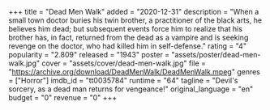 +++
title = "Dead Men Walk"
added = "2020-12-31"
description = "When a small town doctor buries  his twin brother, a practitioner of the black arts, he believes him dead; but subsequent events force him to realize that his brother has, in fact, returned from the dead as a vampire and is seeking revenge on the doctor, who had killed him in self-defense."
rating = "4"
popularity = "2.809"
released = "1943"
poster = "assets/poster/dead-men-walk.jpg"
cover = "assets/cover/dead-men-walk.jpg"
file = "https://archive.org/download/DeadMenWalk/DeadMenWalk.mpeg"
genres = ["Horror"]
imdb_id = "tt0035784"
runtime = "64"
tagline = "Devil's sorcery, as a dead man returns for vengeance!"
original_language = "en"
budget = "0"
revenue = "0"
+++